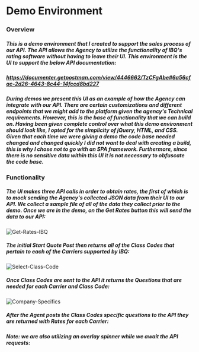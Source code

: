 # Demo Environment

### Overview
##### This is a demo environment that I created to support the sales process of our API. The API allows the Agency to utilize the functionality of IBQ's rating software without having to leave their UI. This environment is the UI to support the below API documentation:

##### https://documenter.getpostman.com/view/4446662/TzCFgAbe#6a56cfac-2d26-4643-8c44-14fccd8bd227

##### During demos we present this UI as an example of how the Agency can integrate with our API. There are certain customizations and different endpoints that we might add to the platform given the agency's Technical requirements. However, this is the base of functionality that we can build on. Having been given complete control over what this demo environment should look like, I opted for the simplicity of jQuery, HTML, and CSS. Given that each time we were giving a demo the code base needed changed and changed quickly I did not want to deal with creating a build, this is why I chose not to go with an SPA framework. Furthermore, since there is no sensitive data within this UI it is not necessary to obfuscate the code base. 

### Functionality

##### The UI makes three API calls in order to obtain rates, the first of which is to mock sending the Agency's collected JSON data from their UI to our API. We collect a sample file of all of the data they collect prior to the demo. Once we are in the demo, on the Get Rates button this will send the data to our API:

![Get-Rates-IBQ](https://user-images.githubusercontent.com/40578449/113196250-1ee31100-9218-11eb-81a4-ed187f803626.PNG)

##### The initial Start Quote Post then returns all of the Class Codes that pertain to each of the Carriers supported by IBQ:

![Select-Class-Code](https://user-images.githubusercontent.com/40578449/113196338-3f12d000-9218-11eb-9d8d-334e02bd8896.PNG)

##### Once Class Codes are sent to the API it returns the Questions that are needed for each Carrier and Class Code:

![Company-Specifics](https://user-images.githubusercontent.com/40578449/113196387-4d60ec00-9218-11eb-8a66-ee6c28cca364.PNG)

##### After the Agent posts the Class Codes specific questions to the API they are returned with Rates for each Carrier:

##### Note: we are also utilizing an overlay spinner while we await the API requests:

